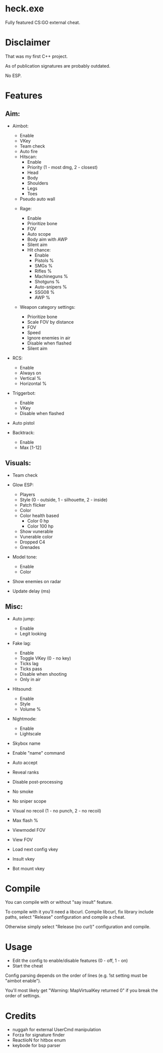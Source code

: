 # heck.exe
Fully featured CS:GO external cheat.

# Disclaimer
That was my first C++ project.

As of publication signatures are probably outdated.

No ESP.

# Features
## Aim:
* Aimbot:
	- Enable
	- VKey
	- Team check
	- Auto fire
	- Hitscan:
		- Enable
		- Priority (1 - most dmg, 2 - closest)
		- Head
		- Body
		- Shoulders
		- Legs
		- Toes
	- Pseudo auto wall
	
	* Rage:
		- Enable
		- Prioritize bone
		- FOV
		- Auto scope
		- Body aim with AWP
		- Silent aim
		- Hit chance:
			- Enable
			- Pistols %
			- SMGs %
			- Rifles %
			- Machineguns %
			- Shotguns %
			- Auto-snipers %
			- SSG08 %
			- AWP	%
			
	* Weapon category settings:
		- Prioritize bone
		- Scale FOV by distance
		- FOV
		- Speed
		- Ignore enemies in air
		- Disable when flashed
		- Silent aim

* RCS:
	- Enable
	- Always on
	- Vertical %
	- Horizontal %

* Triggerbot:
	- Enable
	- VKey
	- Disable when flashed

* Auto pistol
* Backtrack:
	- Enable
	- Max [1-12]

## Visuals:
* Team check
* Glow ESP:
	- Players
	- Style (0 - outside, 1 - silhouette, 2 - inside)
	- Patch flicker
	- Color
	- Color health based
		- Color 0 hp
		- Color 100 hp
	- Show vunerable 
	- Vunerable color
	- Dropped C4
	- Grenades

* Model tone:
	- Enable
	- Color

* Show enemies on radar
* Update delay (ms)

## Misc:
* Auto jump:
	- Enable
	- Legit looking

* Fake lag:
	- Enable
	- Toggle VKey (0 - no key)
	- Ticks lag
	- Ticks pass
	- Disable when shooting
	- Only in air
	
* Hitsound:
	- Enable
	- Style 
	- Volume %
	
* Nightmode:
	- Enable
	- Lightscale
	
* Skybox name
* Enable "name" command
* Auto accept
* Reveal ranks
* Disable post-processing
* No smoke
* No sniper scope
* Visual no recoil (1 - no punch, 2 - no recoil)
* Max flash %
* Viewmodel FOV
* View FOV
* Load next config vkey
* Insult vkey
* Bot mount vkey

# Compile
You can compile with or without "say insult" feature. 

To compile with it you'll need a libcurl. 
Compile libcurl, fix library include paths, select "Release" configuration and compile a cheat.

Otherwise simply select "Release (no curl)" configuration and compile.

# Usage
* Edit the config to enable/disable features (0 - off, 1 - on)
* Start the cheat

Config parsing depends on the order of lines (e.g. 1st setting must be "aimbot enable").

You'll most likely get "Warning: MapVirtualKey returned 0" if you break the order of settings.

# Credits
* nuggah for external UserCmd manipulation
* Forza for signature finder
* ReactiioN for hitbox enum
* keybode for bsp parser
